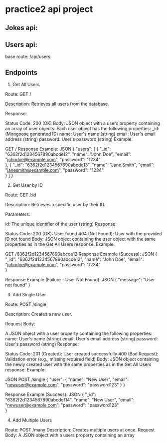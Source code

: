 # practice2 api project

## Jokes api:

## Users api:

base route: /api/users

## Endpoints
1. Get All Users

Route: GET /

Description: Retrieves all users from the database.

Response:

Status Code: 200 (OK)
Body: JSON object with a users property containing an array of user objects. Each user object has the following properties:
_id: (Mongoose generated ID)
name: User's name (string)
email: User's email address (string)
password: User's password (string) 
Example:

GET /
Response Example:
JSON
{
  "users": [
    {
      "_id": "6362f2d1234567890abcde12",
      "name": "John Doe",
      "email": "johndoe@example.com",
      "password": "1234"  
    },
    {
      "_id": "6362f2d1234567890abcde13",
      "name": "Jane Smith",
      "email": "janesmith@example.com",
      "password": "1234"  
    }
  ]
}


2. Get User by ID

Route: GET /:id

Description: Retrieves a specific user by their ID.

Parameters:

id: The unique identifier of the user (string)
Response:

Status Code:
200 (OK): User found
404 (Not Found): User with the provided ID not found
Body: JSON object containing the user object with the same properties as in the Get All Users response.
Example:

GET /6362f2d1234567890abcde12
Response Example (Success):
JSON
{
  "_id": "6362f2d1234567890abcde12",
  "name": "John Doe",
  "email": "johndoe@example.com",
  "password": "1234"  
}


Response Example (Failure - User Not Found):
JSON
{
  "message": "User not found"
}

3. Add Single User

Route: POST /single

Description: Creates a new user.

Request Body:

A JSON object with a user property containing the following properties:
name: User's name (string)
email: User's email address (string)
password: User's password (string)
Response:

Status Code:
201 (Created): User created successfully
400 (Bad Request): Validation error (e.g., missing required field)
Body: JSON object containing the newly created user with the same properties as in the Get All Users response.
Example:

JSON
POST /single
{
  "user": {
    "name": "New User",
    "email": "newuser@example.com",
    "password": "password123"
  }
}

Response Example (Success):
JSON
{
  "_id": "6362f2d1234567890abcdef14",
  "name": "New User",
  "email": "newuser@example.com",
  "password": "password123"  
}


4. Add Multiple Users

Route: POST /many
Description: Creates multiple users at once.
Request Body:
A JSON object with a users property containing an array